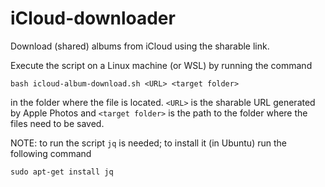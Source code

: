 # iCloud-downloader
Download (shared) albums from iCloud using the sharable link.

Execute the script on a Linux machine (or WSL) by running the command

```bash icloud-album-download.sh <URL> <target folder>```

in the folder where the file is located. `<URL>` is the sharable URL generated by Apple Photos and `<target folder>` is the path to the folder where the files need to be saved.

NOTE: to run the script `jq` is needed; to install it (in Ubuntu) run the following command

```sudo apt-get install jq```
